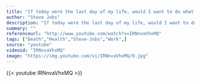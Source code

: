 ```yaml
---
title: "If today were the last day of my life, would I want to do what I am about to do today?"
author: "Steve Jobs"
description: "If today were the last day of my life, would I want to do what I am about to do today? - Steve Jobs quotes from GetInspired365.com"
summary: ""
referenceurl: "http://www.youtube.com/watch?v=IRNnvaVhxMQ"
tags: ["Death","Health","Steve-Jobs","Work",]
source: "youtube"
videoid: "IRNnvaVhxMQ"
image: "https://img.youtube.com/vi/IRNnvaVhxMQ/0.jpg"
---
```


{{< youtube IRNnvaVhxMQ >}}
